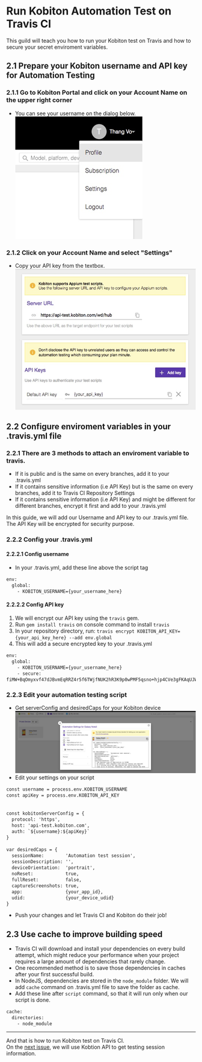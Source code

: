 # Run Kobiton Automation Test on Travis CI
This guild will teach you how to run your Kobiton test on Travis and how to secure your secret enviroment variables.

## 2.1 Prepare your Kobiton username and API key for Automation Testing
### 2.1.1 Go to Kobiton Portal and click on your Account Name on the upper right corner
  - You can see your username on the dialog below.
![](assets/2_kobiton_username.jpg)
### 2.1.2 Click on your Account Name and select "Settings"
  - Copy your API key from the textbox.
![](assets/2_kobiton_apikey.jpg)

## 2.2 Configure enviroment variables in your .travis.yml file
### 2.2.1 There are 3 methods to attach an enviroment variable to travis.
  - If it is public and is the same on every branches, add it to your .travis.yml
  - If it contains sensitive information (i.e API Key) but is the same on every branches, add it to Travis CI Repository Settings
  - If it contains sensitive information (i.e API Key) and might be different for different branches, encrypt it first and add to your .travis.yml

In this guide, we will add our Username and API key to our .travis.yml file. The API Key will be encrypted for security purpose.

### 2.2.2 Config your .travis.yml 
#### 2.2.2.1 Config username 
- In your .travis.yml, add these line above the script tag
~~~
env:
  global:
    - KOBITON_USERNAME={your_username_here}
~~~

#### 2.2.2.2 Config API key
1. We will encrypt our API key using the `travis` gem.
2. Run `gem install travis` on console command to install `travis`
3. In your repository directory, run:
`travis encrypt KOBITON_API_KEY={your_api_key_here} --add env.global`
4. This will add a secure encrypted key to your .travis.yml

~~~
env:
  global:
    - KOBITON_USERNAME={your_username_here}
    - secure: fiMW+BqOmyxvf47dJBvmEqRRZ4r5f6TWjfNUK2hR3K9p0wPMF5qsno+hjp4CVe3gFKAqUJWIyUSTrunoAhDOlguycglafCausl5ilFhfLCEyBt7aHoZhKcdjKCvHU4Us6fleOmjzreb7DrVA/XHF1u47dmt1ltjwo2I4mhDAOS6rUcup1pUGiPizKXYr2zDDNukORtX1iUzgoJxC6UTIs/3H6bYR/UiZMMrJTKeMxZEYMAhyQLGWI/8h32foxYCfEe2Gnb2f7GMqhOXhLUWtBiLNw
~~~

### 2.2.3 Edit your automation testing script
- Get serverConfig and desiredCaps for your Kobiton device
![](assets/2_kobiton_device.jpg)
- Edit your settings on your script
~~~
const username = process.env.KOBITON_USERNAME
const apiKey = process.env.KOBITON_API_KEY


const kobitonServerConfig = {
  protocol: 'https',
  host: 'api-test.kobiton.com',
  auth: `${username}:${apiKey}`
}

var desiredCaps = {
  sessionName:        'Automation test session',
  sessionDescription: '', 
  deviceOrientation:  'portrait',  
  noReset:            true,
  fullReset:          false, 
  captureScreenshots: true,
  app:                {your_app_id}, 
  udid:               {your_device_udid}
}
~~~

- Push your changes and let Travis CI and Kobiton do their job!

## 2.3 Use cache to improve building speed
- Travis CI will download and install your dependencies on every build attempt, which might reduce your performance when your project requires a large amount of dependencies that rarely change.
- One recommended method is to save those dependencies in caches after your first successful build.
- In NodeJS, dependencies are stored in the `node_module` folder. We will add `cache` command on .travis.yml file to save the folder as cache.
- Add these line after `script` command, so that it will run only when our script is done.
~~~
cache:
  directories:
    - node_module
~~~

------
And that is how to run Kobiton test on Travis CI.  
On the [next issue](3-get-session-info.md), we will use Kobtion API to get testing session information.

